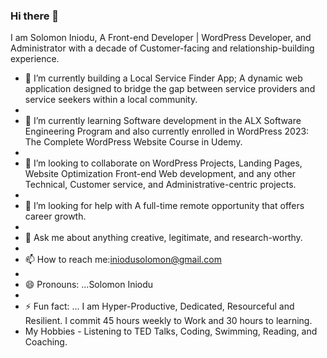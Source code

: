 ### Hi there 👋


I am Solomon Iniodu, A Front-end Developer | WordPress Developer, and Administrator with a decade of Customer-facing and relationship-building experience.


- 🔭 I’m currently building a Local Service Finder App; A dynamic web application designed to bridge the gap between service providers and service seekers within a local community.
- 
- 🌱 I’m currently learning Software development in the ALX Software Engineering Program and also currently enrolled in WordPress 2023: The Complete WordPress Website Course in Udemy.
- 
- 👯 I’m looking to collaborate on WordPress Projects, Landing Pages, Website Optimization Front-end Web development, and any other Technical, Customer service, and Administrative-centric projects.
- 
- 🤔 I’m looking for help with A full-time remote opportunity that offers career growth.
- 
- 💬 Ask me about anything creative, legitimate, and research-worthy.
- 
- 📫 How to reach me:iniodusolomon@gmail.com
- 
- 😄 Pronouns: ...Solomon Iniodu
- 
- ⚡ Fun fact: ... I am Hyper-Productive, Dedicated, Resourceful and Resilient. I commit 45 hours weekly to Work and 30 hours to learning.
- My Hobbies - Listening to TED Talks, Coding, Swimming, Reading, and Coaching.
